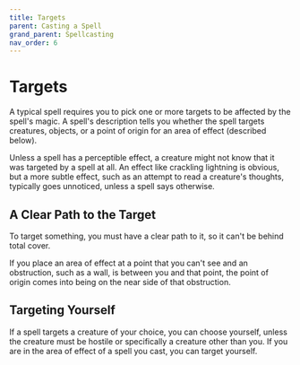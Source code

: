 ```yaml
---
title: Targets
parent: Casting a Spell
grand_parent: Spellcasting
nav_order: 6
---
```


# Targets
A typical spell requires you to pick one or more targets to be affected by the spell's magic. A spell's description tells you whether the spell targets creatures, objects, or a point of origin for an area of effect (described below).

Unless a spell has a perceptible effect, a creature might not know that it was targeted by a spell at all. An effect like crackling lightning is obvious, but a more subtle effect, such as an attempt to read a creature's thoughts, typically goes unnoticed, unless a spell says otherwise.

## A Clear Path to the Target
To target something, you must have a clear path to it, so it can't be behind total cover.

If you place an area of effect at a point that you can't see and an obstruction, such as a wall, is between you and that point, the point of origin comes into being on the near side of that obstruction.

## Targeting Yourself
If a spell targets a creature of your choice, you can choose yourself, unless the creature must be hostile or specifically a creature other than you. If you are in the area of effect of a spell you cast, you can target yourself.
